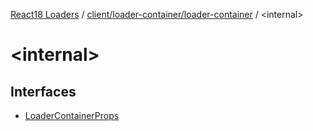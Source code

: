 [React18 Loaders](../modules.md) / [client/loader-container/loader-container](client_loader-container_loader-container.md) / \<internal\>

# \<internal\>

## Interfaces

- [LoaderContainerProps](../interfaces/client_loader-container_loader-container._internal_.LoaderContainerProps.md)

